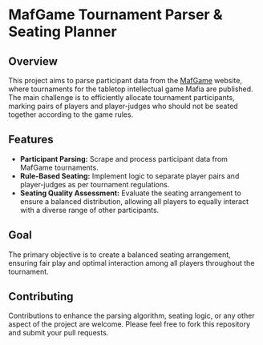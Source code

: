 # MafGame Tournament Parser & Seating Planner

## Overview
This project aims to parse participant data from the [MafGame](https://mafgame.org/) website, where tournaments for the tabletop intellectual game Mafia are published. The main challenge is to efficiently allocate tournament participants, marking pairs of players and player-judges who should not be seated together according to the game rules.

## Features
- **Participant Parsing:** Scrape and process participant data from MafGame tournaments.
- **Rule-Based Seating:** Implement logic to separate player pairs and player-judges as per tournament regulations.
- **Seating Quality Assessment:** Evaluate the seating arrangement to ensure a balanced distribution, allowing all players to equally interact with a diverse range of other participants.

## Goal
The primary objective is to create a balanced seating arrangement, ensuring fair play and optimal interaction among all players throughout the tournament.

## Contributing
Contributions to enhance the parsing algorithm, seating logic, or any other aspect of the project are welcome. Please feel free to fork this repository and submit your pull requests.

